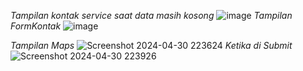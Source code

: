 *Tampilan kontak service saat data masih kosong*
![image](https://github.com/blqies20/Activity3PAML_Kontak/assets/115076099/5481b96d-0824-4333-ae10-88ce17d20aa3)
*Tampilan FormKontak*
![image](https://github.com/blqies20/Activity3PAML_Kontak/assets/115076099/64257a67-5940-4e6b-bc3f-19839212e58f)

*Tampilan Maps*
![Screenshot 2024-04-30 223624](https://github.com/blqies20/Activity3PAML_Kontak/assets/115076099/4991493f-a481-4149-b7cd-9b3a2bead858)
*Ketika di Submit*
![Screenshot 2024-04-30 223926](https://github.com/blqies20/Activity3PAML_Kontak/assets/115076099/1fdfaae1-44cd-4833-a9e3-31abd7b01471)
